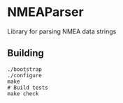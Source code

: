 # NMEAParser
Library for parsing NMEA data strings

## Building

```
./bootstrap
./configure
make
# Build tests
make check
```
